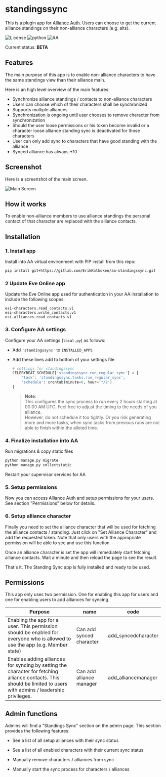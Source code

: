 # standingssync

This is a plugin app for [Alliance Auth](https://gitlab.com/allianceauth/allianceauth). Users can choose to get the current alliance standings on their non-alliance characters (e.g. alts).

![License](https://img.shields.io/badge/license-MIT-green) ![python](https://img.shields.io/badge/python-3.5-informational) ![AA](https://img.shields.io/badge/AllianceAuth-2.2-informational)

Current status: **BETA**

## Features

The main purpose of this app is to enable non-alliance characters to have the same standings view than their alliance main.

Here is an high level overview of the main features:

- Synchronize alliance standings / contacts to non-alliance characters
- Users can choose which of their characters shall be synchronized
- Supports multiple alliances
- Synchronization is ongoing until user chooses to remove character from synchronization
- Should the user loose permissions or his token become invalid or a character loose alliance standing sync is deactivated for those characters
- User can only add sync to characters that have good standing with the alliance
- Synced alliance has always +10

## Screenshot

Here is a screenshot of the main screen.

![Main Screen](https://i.imgur.com/xGdoqsp.png)

## How it works

To enable non-alliance members to use alliance standings the personal contact of that character are replaced with the alliance contacts.

## Installation

### 1. Install app

Install into AA virtual environment with PIP install from this repo:

```bash
pip install git+https://gitlab.com/ErikKalkoken/aa-standingssync.git
```

### 2 Update Eve Online app

Update the Eve Online app used for authentication in your AA installation to include the following scopes:

```plain
esi-characters.read_contacts.v1
esi-characters.write_contacts.v1
esi-alliances.read_contacts.v1
```

### 3. Configure AA settings

Configure your AA settings (`local.py`) as follows:

- Add `'standingssync'` to `INSTALLED_APPS`
- Add these lines add to bottom of your settings file:

   ```python
   # settings for standingssync
   CELERYBEAT_SCHEDULE['standingssync.run_regular_sync'] = {
       'task': 'standingssync.tasks.run_regular_sync',
       'schedule': crontab(minute=0, hour='*/2')
   }
   ```

   > **Note**:<br>This configures the sync process to run every 2 hours starting at 00:00 AM UTC. Feel free to adjust the timing to the needs of you alliance.<br>However, do not schedule it too tightly. Or you risk generating more and more tasks, when sync tasks from previous runs are not able to finish within the alloted time.

### 4. Finalize installation into AA

Run migrations & copy static files

```bash
python manage.py migrate
python manage.py collectstatic
```

Restart your supervisor services for AA

### 5. Setup permissions

Now you can access Alliance Auth and setup permissions for your users. See section "Permissions" below for details.

### 6. Setup alliance character

Finally you need to set the alliance character that will be used for fetching the alliance contacts / standing. Just click on "Set Alliance Character" and add the requested token. Note that only users with the appropriate permission will be able to see and use this function.

Once an alliance character is set the app will immediately start fetching alliance contacts. Wait a minute and then reload the page to see the result.

That's it. The Standing Sync app is fully installed and ready to be used.
  
## Permissions

This app only uses two permission. One for enabling this app for users and one for enabling users to add alliances for syncing.

Purpose | name | code
-- | -- | --
Enabling the app for a user. This permission should be enabled for everyone who is allowed to use the app (e.g. Member state) | Can add synced character | add_syncedcharacter
Enables adding alliances for syncing by setting the character for fetching alliance contacts. This should be limited to users with admins / leadership privileges. | Can add alliance manager | add_alliancemanager

## Admin functions

Admins will find a "Standings Sync" section on the admin page. This section provides the following features:

- See a list of all setup alliances with their sync status

- See a list of all enabled characters with their current sync status

- Manually remove characters / alliances from sync

- Manually start the sync process for characters / alliances
